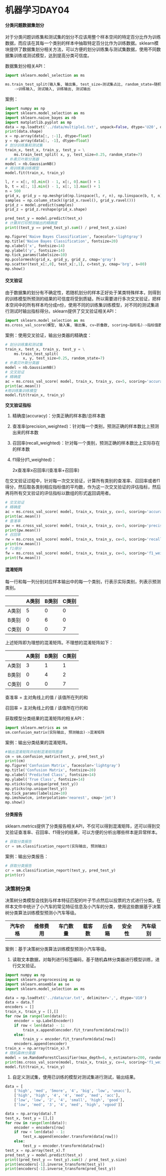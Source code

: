 # 机器学习DAY04

#### 分类问题数据集划分

对于分类问题训练集和测试集的划分不应该用整个样本空间的特定百分比作为训练数据，而应该在其每一个类别的样本中抽取特定百分比作为训练数据。sklearn模块提供了数据集划分相关方法，可以方便的划分训练集与测试集数据，使用不同数据集训练或测试模型，达到提高分类可信度。

数据集划分相关API：

```python
import sklearn.model_selection as ms

ms.train_test_split(输入集, 输出集, test_size=测试集占比, random_state=随机种子)
    ->训练输入, 测试输入, 训练输出, 测试输出
```

案例：

```python
import numpy as np
import sklearn.model_selection as ms
import sklearn.naive_bayes as nb
import matplotlib.pyplot as mp
data = np.loadtxt('../data/multiple1.txt', unpack=False, dtype='U20', delimiter=',')
print(data.shape)
x = np.array(data[:, :-1], dtype=float)
y = np.array(data[:, -1], dtype=float)
# 划分训练集和测试集
train_x, test_x, train_y, test_y = \
    ms.train_test_split( x, y, test_size=0.25, random_state=7)
# 朴素贝叶斯分类器
model = nb.GaussianNB()
# 用训练集训练模型
model.fit(train_x, train_y)

l, r = x[:, 0].min() - 1, x[:, 0].max() + 1
b, t = x[:, 1].min() - 1, x[:, 1].max() + 1
n = 500
grid_x, grid_y = np.meshgrid(np.linspace(l, r, n), np.linspace(b, t, n))
samples = np.column_stack((grid_x.ravel(), grid_y.ravel()))
grid_z = model.predict(samples)
grid_z = grid_z.reshape(grid_x.shape)

pred_test_y = model.predict(test_x)
# 计算并打印预测输出的精确度
print((test_y == pred_test_y).sum() / pred_test_y.size)

mp.figure('Naive Bayes Classification', facecolor='lightgray')
mp.title('Naive Bayes Classification', fontsize=20)
mp.xlabel('x', fontsize=14)
mp.ylabel('y', fontsize=14)
mp.tick_params(labelsize=10)
mp.pcolormesh(grid_x, grid_y, grid_z, cmap='gray')
mp.scatter(test_x[:,0], test_x[:,1], c=test_y, cmap='brg', s=80)
mp.show()
```

#### 交叉验证

由于数据集的划分有不确定性，若随机划分的样本正好处于某类特殊样本，则得到的训练模型所预测的结果的可信度将受到质疑。所以需要进行多次交叉验证，把样本空间中的所有样本均分成n份，使用不同的训练集训练模型，对不同的测试集进行测试时输出指标得分。sklearn提供了交叉验证相关API：

```python
import sklearn.model_selection as ms
ms.cross_val_score(模型, 输入集, 输出集, cv=折叠数, scoring=指标名)->指标值数组
```

案例：使用交叉验证，输出分类器的精确度：

```python
# 划分训练集和测试集
train_x, test_x, train_y, test_y = \
    ms.train_test_split(
        x, y, test_size=0.25, random_state=7)
# 朴素贝叶斯分类器
model = nb.GaussianNB()
# 交叉验证
# 精确度
ac = ms.cross_val_score( model, train_x, train_y, cv=5, scoring='accuracy')
print(ac.mean())
#用训练集训练模型
model.fit(train_x, train_y)
```

**交叉验证指标**

1. 精确度(accuracy)：分类正确的样本数/总样本数

2. 查准率(precision_weighted)：针对每一个类别，预测正确的样本数比上预测出来的样本数

3. 召回率(recall_weighted)：针对每一个类别，预测正确的样本数比上实际存在的样本数

4. f1得分(f1_weighted)：

   2x查准率x召回率/(查准率+召回率)

在交叉验证过程中，针对每一次交叉验证，计算所有类别的查准率、召回率或者f1得分，然后取各类别相应指标值的平均数，作为这一次交叉验证的评估指标，然后再将所有交叉验证的评估指标以数组的形式返回调用者。

```python
# 交叉验证
# 精确度
ac = ms.cross_val_score( model, train_x, train_y, cv=5, scoring='accuracy')
print(ac.mean())
# 查准率
pw = ms.cross_val_score( model, train_x, train_y, cv=5, scoring='precision_weighted')
print(pw.mean())
# 召回率
rw = ms.cross_val_score( model, train_x, train_y, cv=5, scoring='recall_weighted')
print(rw.mean())
# f1得分
fw = ms.cross_val_score( model, train_x, train_y, cv=5, scoring='f1_weighted')
print(fw.mean())
```

#### 混淆矩阵

每一行和每一列分别对应样本输出中的每一个类别，行表示实际类别，列表示预测类别。

|       | A类别 | B类别 | C类别 |
| ----- | ----- | ----- | ----- |
| A类别 | 5     | 0     | 0     |
| B类别 | 0     | 6     | 0     |
| C类别 | 0     | 0     | 7     |

上述矩阵即为理想的混淆矩阵。不理想的混淆矩阵如下：

|       | A类别 | B类别 | C类别 |
| ----- | ----- | ----- | ----- |
| A类别 | 3     | 1     | 1     |
| B类别 | 0     | 4     | 2     |
| C类别 | 0     | 0     | 7     |

查准率 = 主对角线上的值 / 该值所在列的和 

召回率 = 主对角线上的值 / 该值所在行的和

获取模型分类结果的混淆矩阵的相关API：

```python
import sklearn.metrics as sm
sm.confusion_matrix(实际输出, 预测输出)->混淆矩阵
```

案例：输出分类结果的混淆矩阵。

```python
#输出混淆矩阵并绘制混淆矩阵图谱
cm = sm.confusion_matrix(test_y, pred_test_y)
print(cm)
mp.figure('Confusion Matrix', facecolor='lightgray')
mp.title('Confusion Matrix', fontsize=20)
mp.xlabel('Predicted Class', fontsize=14)
mp.ylabel('True Class', fontsize=14)
mp.xticks(np.unique(pred_test_y))
mp.yticks(np.unique(test_y))
mp.tick_params(labelsize=10)
mp.imshow(cm, interpolation='nearest', cmap='jet')
mp.show()
```

#### 分类报告

sklearn.metrics提供了分类报告相关API，不仅可以得到混淆矩阵，还可以得到交叉验证查准率、召回率、f1得分的结果，可以方便的分析出哪些样本是异常样本。

```python
# 获取分类报告
cr = sm.classification_report(实际输出, 预测输出)
```

案例：输出分类报告：

```python
# 获取分类报告
cr = sm.classification_report(test_y, pred_test_y)
print(cr)
```

### 决策树分类

决策树分类模型会找到与样本特征匹配的叶子节点然后以投票的方式进行分类。在样本文件中统计了小汽车的常见特征信息及小汽车的分类，使用这些数据基于决策树分类算法训练模型预测小汽车等级。

| 汽车价格 | 维修费用 | 车门数量 | 载客数 | 后备箱 | 安全性 | 汽车级别 |
| -------- | -------- | -------- | ------ | ------ | ------ | -------- |
|          |          |          |        |        |        |          |

案例：基于决策树分类算法训练模型预测小汽车等级。

1. 读取文本数据，对每列进行标签编码，基于随机森林分类器进行模型训练，进行交叉验证。

```python
import numpy as np
import sklearn.preprocessing as sp
import sklearn.ensemble as se
import sklearn.model_selection as ms

data = np.loadtxt('../data/car.txt', delimiter=',', dtype='U10')
data = data.T
encoders = []
train_x, train_y = [],[]
for row in range(len(data)):
    encoder = sp.LabelEncoder()
    if row < len(data) - 1:
        train_x.append(encoder.fit_transform(data[row]))
    else:
        train_y = encoder.fit_transform(data[row])
    encoders.append(encoder)
train_x = np.array(train_x).T
# 随机森林分类器
model = se.RandomForestClassifier(max_depth=6, n_estimators=200, random_state=7)
print(ms.cross_val_score(model, train_x, train_y, cv=4, scoring='f1_weighted').mean())
model.fit(train_x, train_y)
```

1. 自定义测试集，使用已训练的模型对测试集进行测试，输出结果。

```python
data = [
    ['high', 'med', '5more', '4', 'big', 'low', 'unacc'],
    ['high', 'high', '4', '4', 'med', 'med', 'acc'],
    ['low', 'low', '2', '4', 'small', 'high', 'good'],
    ['low', 'med', '3', '4', 'med', 'high', 'vgood']]

data = np.array(data).T
test_x, test_y = [],[]
for row in range(len(data)):
    encoder = encoders[row]
    if row < len(data) - 1:
        test_x.append(encoder.transform(data[row]))
    else:
        test_y = encoder.transform(data[row])
test_x = np.array(test_x).T
pred_test_y = model.predict(test_x)
print((pred_test_y == test_y).sum() / pred_test_y.size)
print(encoders[-1].inverse_transform(test_y))
print(encoders[-1].inverse_transform(pred_test_y))
```

### 



